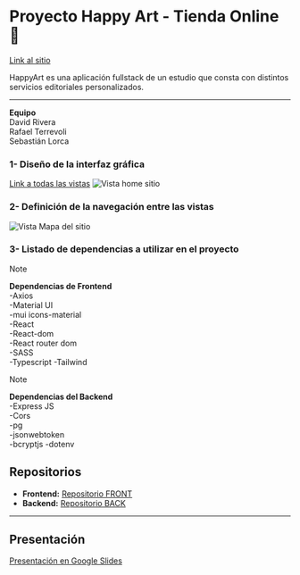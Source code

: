 # Proyecto Happy Art - Tienda Online 🎨  

[Link al sitio](https://happyart-art.netlify.app/)

HappyArt es una aplicación fullstack de un estudio que consta con distintos servicios editoriales personalizados.

---

**Equipo**  
David Rivera  
Rafael Terrevoli  
Sebastián Lorca  

### 1- Diseño de la interfaz gráfica

[Link a todas las vistas](https://github.com/dvd-rivera/Hito_1/blob/master/vistas_interfaz/webhappy.pdf)
![Vista home sitio](https://raw.githubusercontent.com/dvd-rivera/Hito_1/master/vistas_interfaz/webhappy(2)_page-0001.jpg)

### 2- Definición de la navegación entre las vistas
![Vista Mapa del sitio](https://raw.githubusercontent.com/dvd-rivera/Hito_1/master/website_map/navigation-map.jpg)
 
### 3- Listado de dependencias a utilizar en el proyecto

>[!NOTE]
>**Dependencias de Frontend**  
-Axios  
-Material UI  
-mui icons-material  
-React  
-React-dom  
-React router dom  
-SASS  
-Typescript
-Tailwind

>[!NOTE]
**Dependencias del Backend**  
-Express JS  
-Cors  
-pg  
-jsonwebtoken  
-bcryptjs
-dotenv

## Repositorios  

- **Frontend:** [Repositorio FRONT](https://github.com/dvd-rivera/FRONT)  
- **Backend:** [Repositorio BACK](https://github.com/dvd-rivera/BACK)  

---

## Presentación  
  
[Presentación en Google Slides](https://docs.google.com/presentation/d/1qy2Qkb3tAcBGBwU8PrnFLX6lyhaREw2wVfs3culTVQY/edit?usp=sharing)  
